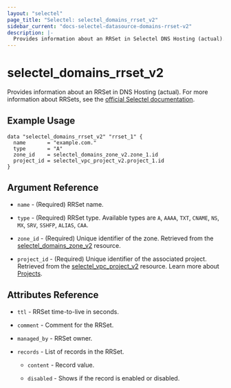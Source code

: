 ```yaml
---
layout: "selectel"
page_title: "Selectel: selectel_domains_rrset_v2"
sidebar_current: "docs-selectel-datasource-domains-rrset-v2"
description: |-
  Provides information about an RRSet in Selectel DNS Hosting (actual).
---
```


# selectel\_domains\_rrset_v2

Provides information about an RRSet in DNS Hosting (actual). For more information about RRSets, see the [official Selectel documentation](https://docs.selectel.ru/en/networks-services/dns/records/).

## Example Usage

```hcl
data "selectel_domains_rrset_v2" "rrset_1" {
  name       = "example.com."
  type       = "A"
  zone_id    = selectel_domains_zone_v2.zone_1.id
  project_id = selectel_vpc_project_v2.project_1.id
}
```

## Argument Reference

* `name` - (Required) RRSet name.

* `type` - (Required) RRSet type. Available types are `A`, `AAAA`, `TXT`, `CNAME`, `NS`, `MX`, `SRV`, `SSHFP`, `ALIAS`, `CAA`.

* `zone_id` - (Required) Unique identifier of the zone. Retrieved from the [selectel_domains_zone_v2](https://registry.terraform.io/providers/selectel/selectel/latest/docs/resources/domains_zone_v2) resource.

* `project_id` - (Required) Unique identifier of the associated project. Retrieved from the [selectel_vpc_project_v2](https://registry.terraform.io/providers/selectel/selectel/latest/docs/resources/vpc_project_v2) resource. Learn more about [Projects](https://docs.selectel.ru/en/control-panel-actions/projects/about-projects/).

## Attributes Reference

* `ttl` - RRSet time-to-live in seconds.

* `comment` - Comment for the RRSet.

* `managed_by` - RRSet owner.

* `records` - List of records in the RRSet.
  
  * `content` - Record value.

  * `disabled` - Shows if the record is enabled or disabled.
